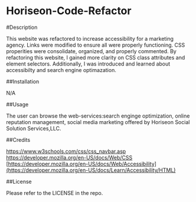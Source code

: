 # Horiseon-Code-Refactor
#Description

This website was refactored to increase accessibility for a marketing agency. Links were modified to ensure all were properly functioning. CSS properities were consolidate, organized, and properly commented. 
By refactoring this website, I gained more clarity on CSS class attributes and element selectors. Additionally, I was introduced and learned about accessibilty and search engine optimazation. 

##Installation

N/A

##Usage

The user can browse the web-services:search enginge optimization, online reputation management, social media marketing offered by Horiseon Social Solution Services,LLC. 

##Credits

https://www.w3schools.com/css/css_navbar.asp
https://developer.mozilla.org/en-US/docs/Web/CSS
[https://developer.mozilla.org/en-US/docs/Web/Accessibility](https://developer.mozilla.org/en-US/docs/Learn/Accessibility/HTML)


##License

Please refer to the LICENSE in the repo.
